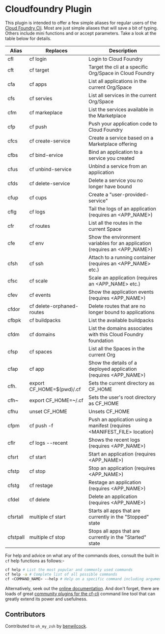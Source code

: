 # Cloudfoundry Plugin

This plugin is intended to offer a few simple aliases for regular users of the [Cloud Foundry Cli][1]. Most are just simple aliases that will save a bit of typing. Others include mini functions and or accept parameters. Take a look at the table below for details.

Alias | Replaces | Description
----- | -------- | ---------
cfl   | cf login                 | Login to Cloud Foundry
cft   | cf target                | Target the cli at a specific Org/Space in Cloud Foundry 
cfa   | cf apps                  | List all applications in the current Org/Space
cfs   | cf servies               | List all services in the current Org/Space
cfm   | cf markeplace            | List the services available in the Marketplace
cfp   | cf push                  | Push your application code to Cloud Foundry
cfcs  | cf create-service        | Create a service based on a Marketplace offering 
cfbs  | cf bind-ervice           | Bind an application to a service you created
cfus  | cf unbind-service        | Unbind a service from an application 
cfds  | cf delete-service        | Delete a service you no longer have bound
cfup  | cf cups                  | Create a "user-provided-service"
cflg  | cf logs                  | Tail the logs of an application (requires an <APP_NAME>)
cfr   | cf routes                | List all the routes in the current Space 
cfe   | cf env                   | Show the environment variables for an application (requires an <APP_NAME>)
cfsh  | cf ssh                   | Attach to a running container (requires an <APP_NAME> etc.)
cfsc  | cf scale                 | Scale an application (requires an <APP_NAME> etc.)
cfev  | cf events                | Show the application events (requires <APP_NAME>)
cfdor | cf delete-orphaned-routes | Delete routes that are no longer bound to applications
cfbpk | cf buildpacks            | List the available buildpacks
cfdm  | cf domains               | List the domains associates with this Cloud Foundry foundation
cfsp  | cf spaces                | List all the Spaces in the current Org
cfap  | cf app                   | Show the details of a deployed application (requires <APP_NAME>)
cfh.  | export CF_HOME=$(pwd)/.cf | Sets the current directory as CF_HOME
cfh~  | export CF_HOME=~/.cf      | Sets the user's root directory as CF_HOME
cfhu  | unset CF_HOME             | Unsets CF_HOME
cfpm  | cf push -f                | Push an application using a manifest (requires <MANIFEST_FILE> location)
cflr  | cf logs --recent          | Shows the recent logs (requires <APP_NAME>)
cfsrt | cf start                  | Start an application (requires <APP_NAME>)
cfstp | cf stop                  | Stop an application (requires <APP_NAME>)
cfstg | cf restage                | Restage an application (requires <APP_NAME>)
cfdel | cf delete                 | Delete an application (requires <APP_NAME>)
cfsrtall | multiple cf start | Starts all apps that are currently in the "Stopped" state
cfstpall | multiple cf stop | Stops all apps that are currently in the "Started" state

For help and advice on what any of the commands does, consult the built in `cf` help functions as follows:-

```bash
cf help # List the most popular and commonly used commands
cf help -a # Complete list of all possible commands
cf <COMMAND_NAME> --help # Help on a specific command including arguments and examples
```

Alternatively, seek out the [online documentation][3]. And don't forget, there are loads of great [community plugins for the cf-cli][4] command line tool that can greatly extend its power and usefulness.

## Contributors

Contributed to `oh_my_zsh` by [benwilcock][2].  

[1]: https://docs.cloudfoundry.org/cf-cli/install-go-cli.html
[2]: https://github.com/benwilcock
[3]: https://docs.cloudfoundry.org/cf-cli/getting-started.html
[4]: https://plugins.cloudfoundry.org/